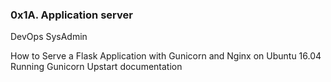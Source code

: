 ### 0x1A. Application server
DevOps
SysAdmin

How to Serve a Flask Application with Gunicorn and Nginx on Ubuntu 16.04 
Running Gunicorn
Upstart documentation
